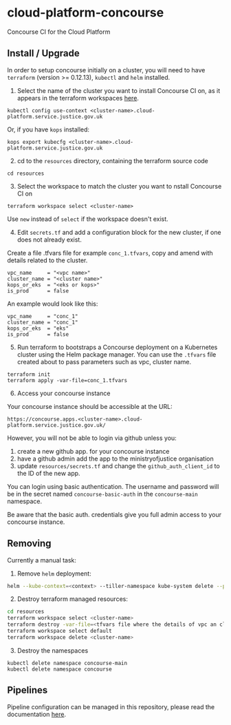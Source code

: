 # cloud-platform-concourse

Concourse CI for the Cloud Platform

## Install / Upgrade

In order to setup concourse initially on a cluster, you will need to have `terraform` (version >= 0.12.13), `kubectl` and `helm` installed.

1. Select the name of the cluster you want to install Concourse CI on, as it appears in the terraform workspaces [here](https://github.com/ministryofjustice/cloud-platform-infrastructure/tree/main/terraform/cloud-platform).

  `kubectl config use-context <cluster-name>.cloud-platform.service.justice.gov.uk`

Or, if you have `kops` installed:

  `kops export kubecfg <cluster-name>.cloud-platform.service.justice.gov.uk`

2. cd to the `resources` directory, containing the terraform source code

`cd resources`

3. Select the workspace to match the cluster you want to nstall Concourse CI on

  `terraform workspace select <cluster-name>`

Use `new` instead of `select` if the workspace doesn't exist.

4. Edit `secrets.tf` and add a configuration block for the new cluster, if one does not already exist.



Create a file <cluster-name>.tfvars file for example `conc_1.tfvars`, copy and amend with details related to the cluster.
```
vpc_name     = "<vpc name>"
cluster_name = "<cluster name>"
kops_or_eks  = "<eks or kops>"
is_prod      = false
```

An example would look like this:

```
vpc_name     = "conc_1"
cluster_name = "conc_1"
kops_or_eks  = "eks"
is_prod      = false

```
5. Run terraform to bootstraps a Concourse deployment on a Kubernetes cluster <cluster-name> using the Helm package manager. You can use the `.tfvars` file created about to pass parameters such as vpc, cluster name.

```
terraform init
terraform apply -var-file=conc_1.tfvars
```

6. Access your concourse instance

Your concourse instance should be accessible at the URL:

`https://concourse.apps.<cluster-name>.cloud-platform.service.justice.gov.uk/`

However, you will not be able to login via github unless you:

1. create a new github app. for your concourse instance
2. have a github admin add the app to the ministryofjustice organisation
3. update `resources/secrets.tf` and change the `github_auth_client_id` to the ID of the new app.

You can login using basic authentication. The username and password will be in
the secret named `concourse-basic-auth` in the `concourse-main` namespace.

Be aware that the basic auth. credentials give you full admin access to your
concourse instance.

## Removing

Currently a manual task:

1. Remove `helm` deployment:

```sh
helm --kube-context=<context> --tiller-namespace kube-system delete --purge concourse
```

2. Destroy terraform managed resources:

```sh
cd resources
terraform workspace select <cluster-name>
terraform destroy -var-file=<tfvars file where the details of vpc an cluster name>
terraform workspace select default
terraform workspace delete <cluster-name>
```

3. Destroy the namespaces

```
kubectl delete namespace concourse-main
kubectl delete namespace concourse
```

## Pipelines

Pipeline configuration can be managed in this repository, please read the documentation [here](pipelines/README.md).

